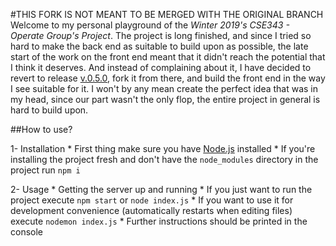 #THIS FORK IS NOT MEANT TO BE MERGED WITH THE ORIGINAL BRANCH
Welcome to my personal playground of the *Winter 2019's CSE343 - Operate Group's Project*.
The project is long finished, and since I tried so hard to make the back end as suitable to build upon as possible, the late start of the work on the front end meant that it didn't reach the potential that I think it deserves.
And instead of complaining about it, I have decided to revert to release [v.0.5.0](https://github.com/nevragurses/Software-Devops/releases/tag/v0.5.0), fork it from there, and build the front end in the way I see suitable for it.
I won't by any mean create the perfect idea that was in my head, since our part wasn't the only flop, the entire project in general is hard to build upon.


##How to use?

1- Installation
	* First thing make sure you have [Node.js](nodejs.org) installed
	* If you're installing the project fresh and don't have the `node_modules` directory in the project run `npm i`

2- Usage
	* Getting the server up and running
		* If you just want to run the project execute `npm start` or `node index.js`
		* If you want to use it for development convenience (automatically restarts when editing files) execute `nodemon index.js`
	* Further instructions should be printed in the console
